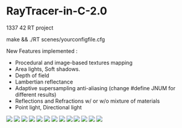 # RayTracer-in-C-2.0
1337 42 RT project

make && ./RT scenes/yourconfigfile.cfg

New Features implemented :
- Procedural and image-based textures mapping
- Area lights, Soft shadows.
- Depth of field
- Lambertian reflectance
- Adaptive supersampling anti-aliasing (change #define JNUM for different results)
- Reflections and Refractions w/ or w/o mixture of materials
- Point light, Directional light


<img src="https://github.com/msidqi/RayTracer-in-C-2.0/blob/master/img_README/1.png">
<img src="https://github.com/msidqi/RayTracer-in-C-2.0/blob/master/img_README/13.png">
<img src="https://github.com/msidqi/RayTracer-in-C-2.0/blob/master/img_README/10.png">
<img src="https://github.com/msidqi/RayTracer-in-C-2.0/blob/master/img_README/9.png">
<img src="https://github.com/msidqi/RayTracer-in-C-2.0/blob/master/img_README/2.png">
<img src="https://github.com/msidqi/RayTracer-in-C-2.0/blob/master/img_README/3.png">
<img src="https://github.com/msidqi/RayTracer-in-C-2.0/blob/master/img_README/4.png">
<img src="https://github.com/msidqi/RayTracer-in-C-2.0/blob/master/img_README/5.png">
<img src="https://github.com/msidqi/RayTracer-in-C-2.0/blob/master/img_README/6.png">
<img src="https://github.com/msidqi/RayTracer-in-C-2.0/blob/master/img_README/7.png">
<img src="https://github.com/msidqi/RayTracer-in-C-2.0/blob/master/img_README/8.png">
<img src="https://github.com/msidqi/RayTracer-in-C-2.0/blob/master/img_README/11.png">
<img src="https://github.com/msidqi/RayTracer-in-C-2.0/blob/master/img_README/12.png">

